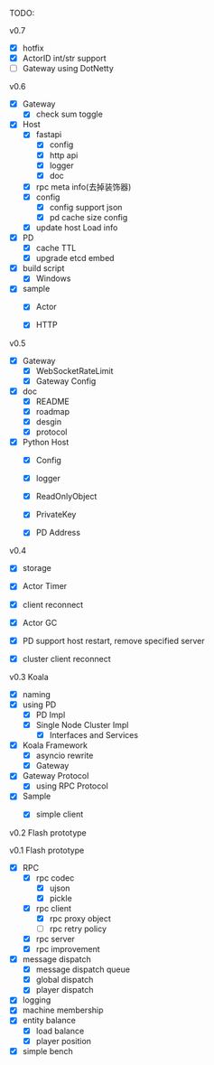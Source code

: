 TODO:

v0.7

* [x] hotfix
* [x] ActorID int/str support
* [ ] Gateway using DotNetty

v0.6

* [x] Gateway
  * [x] check sum toggle
* [x] Host
  * [x] fastapi
    * [x] config
    * [x] http api
    * [x] logger
    * [x] doc
  * [x] rpc meta info(去掉装饰器)
  * [x] config
    * [x] config support json
    * [x] pd cache size config
  * [x] update host Load info
* [x] PD
  * [x] cache TTL
  * [x] upgrade etcd embed
* [x] build script
  * [x] Windows
* [x] sample
  * [x] Actor
  * [x] HTTP


v0.5

* [x] Gateway
  * [x] WebSocketRateLimit
  * [x] Gateway Config
* [x] doc
  * [x] README
  * [x] roadmap
  * [x] desgin
  * [x] protocol
* [x] Python Host
  * [x] Config
  * [x] logger
  * [x] ReadOnlyObject
  * [x] PrivateKey
  * [x] PD Address


v0.4 

* [x] storage
* [x] Actor Timer
* [x] client reconnect
* [x] Actor GC
* [x] PD support host restart, remove specified server
* [x] cluster client reconnect


v0.3 Koala

* [x] naming
* [x] using PD
  * [x] PD Impl
  * [x] Single Node Cluster Impl
     * [x] Interfaces and Services
* [x] Koala Framework
  * [x] asyncio rewrite
  * [x] Gateway
* [x] Gateway Protocol 
  * [x] using RPC Protocol
* [x] Sample
    * [x] simple client


v0.2 Flash prototype

v0.1 Flash prototype

* [x] RPC
    * [x] rpc codec
        - [x] ujson
        - [x] pickle
    * [x] rpc client
        - [x] rpc proxy object
        - [ ] rpc retry policy
    * [x] rpc server
    * [x] rpc improvement
* [x] message dispatch
    - [x] message dispatch queue
    - [x] global dispatch
    - [x] player dispatch
* [x] logging
* [x] machine membership
* [x] entity balance
    * [x] load balance
    * [x] player position
* [x] simple bench
